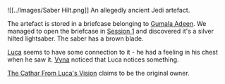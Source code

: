 ![[../Images/Saber Hilt.png]]
An allegedly ancient Jedi artefact.

The artefact is stored in a briefcase belonging to [Gumala Adeen](../Characters/NPC/Gumala%20Adeen.md). We managed to open the briefcase in [Session 1](../Session/Session%201.md) and discovered it's a silver hilted lightsaber. The saber has a brown blade.

[Luca](../Characters/PCs/Luca.md) seems to have some connection to it - he had a feeling in his chest when he saw it. [Vyna](../Characters/PCs/Vyna.md) noticed that Luca notices something.

[The Cathar From Luca's Vision](../Characters/NPC/The%20Cathar%20From%20Luca's%20Vision.md) claims to be the original owner.